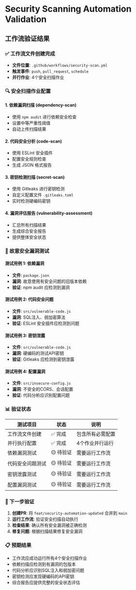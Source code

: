 # Security Scanning Automation Validation

## 工作流验证结果

### ✅ 工作流文件创建完成
- **文件位置**: `.github/workflows/security-scan.yml`
- **触发事件**: `push`, `pull_request`, `schedule`
- **并行作业**: 4个安全扫描作业

### 🔍 安全扫描作业配置

#### 1. 依赖漏洞扫描 (dependency-scan)
- 使用 `npm audit` 进行依赖安全检查
- 设置中等严重性阈值
- 自动上传扫描结果

#### 2. 代码安全分析 (code-scan)
- 使用 ESLint 安全插件
- 配置安全规则检查
- 生成 JSON 格式报告

#### 3. 密钥检测扫描 (secret-scan)
- 使用 Gitleaks 进行密钥检测
- 自定义配置文件 `.gitleaks.toml`
- 实时检测硬编码密钥

#### 4. 漏洞评估报告 (vulnerability-assessment)
- 汇总所有扫描结果
- 生成综合安全报告
- 提供整体安全状态

### 🧪 故意安全漏洞测试

#### 测试用例 1: 依赖漏洞
- **文件**: `package.json`
- **漏洞**: 故意使用有安全问题的旧版本依赖
- **验证**: npm audit 应检测到漏洞

#### 测试用例 2: 代码安全问题
- **文件**: `src/vulnerable-code.js`
- **漏洞**: SQL注入、弱加密算法
- **验证**: ESLint 安全插件应检测到问题

#### 测试用例 3: 密钥泄露
- **文件**: `src/vulnerable-code.js`
- **漏洞**: 硬编码的测试API密钥
- **验证**: Gitleaks 应检测到密钥泄露

#### 测试用例 4: 配置漏洞
- **文件**: `src/insecure-config.js`
- **漏洞**: 不安全的CORS、会话配置
- **验证**: 代码分析应识别配置问题

### 📊 验证状态

| 测试项目 | 状态 | 说明 |
|---------|------|------|
| 工作流文件创建 | ✅ 完成 | 包含所有必需配置 |
| 并行执行配置 | ✅ 完成 | 4个作业并行运行 |
| 依赖漏洞测试 | 🟡 待验证 | 需要运行工作流 |
| 代码安全问题测试 | 🟡 待验证 | 需要运行工作流 |
| 密钥泄露测试 | 🟡 待验证 | 需要运行工作流 |
| 配置漏洞测试 | 🟡 待验证 | 需要运行工作流 |

### 🚀 下一步验证

1. **创建PR**: 将 `feat/security-automation-updated` 合并到 `main`
2. **运行工作流**: 验证安全扫描自动执行
3. **检查结果**: 确认所有安全漏洞被正确检测
4. **修复问题**: 根据扫描结果修复安全漏洞

### 📋 预期结果

- 工作流应成功运行所有4个安全扫描作业
- 依赖扫描应检测到有漏洞的包版本
- 代码分析应识别SQL注入和弱加密问题
- 密钥检测应发现硬编码的API密钥
- 综合报告应提供完整的安全状态评估